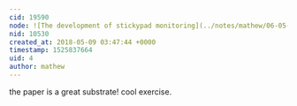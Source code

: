 ```yaml
---
cid: 19590
node: ![The development of stickypad monitoring](../notes/mathew/06-05-2014/the-development-of-stickypad-monitoring)
nid: 10530
created_at: 2018-05-09 03:47:44 +0000
timestamp: 1525837664
uid: 4
author: mathew
---
```


the paper is a great substrate! cool exercise.